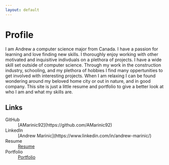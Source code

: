```yaml
---
layout: default
---
```


# Profile

I am Andrew a computer science major from Canada. I have a passion for learning and love finding new skills. I thoroughly enjoy working with other motivated and inquisitive indivduals on a plethora of projects. I have a wide skill set outside of computer science. Through my work in the construction industry, schooling, and my plethora of hobbies I find many oppertunities to get involved with interesting projects. When I am relaxing I can be found wondering around my beloved home city or out in nature, and in good company. This site is just a little resume and portfolio to give a better look at who I am and what my skills are.  

## Links
<dl>
<dt>GitHub</dt>
<dd>[AMarinic92](https://github.com/AMarinic92)</dd>
<dt>LinkedIn</dt>
<dd>[Andrew Marinic](https://www.linkedin.com/in/andrew-marinic/)</dd>
<dt>Resume</dt>
<dd><a href="./resume.html" class="code">Resume</a></dd>
<dt>Portfolio</dt>
<dd><a href="./portfolio.html" class="code">Portfolio</a></dd>
</dl>
  
